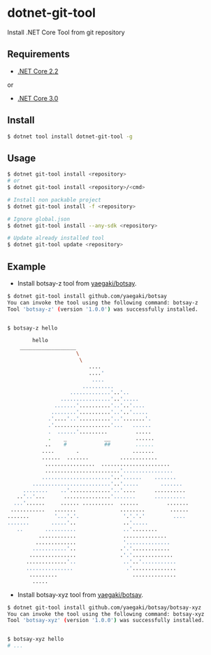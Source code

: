 # dotnet-git-tool
Install .NET Core Tool from git repository

## Requirements

* [.NET Core 2.2](https://dotnet.microsoft.com/download/dotnet-core/2.2)

or

* [.NET Core 3.0](https://dotnet.microsoft.com/download/dotnet-core/3.0)


## Install

```sh
$ dotnet tool install dotnet-git-tool -g
```



## Usage

```sh
$ dotnet git-tool install <repository>
# or
$ dotnet git-tool install <repository>/<cmd>

# Install non packable project
$ dotnet git-tool install -f <repository>

# Ignore global.json
$ dotnet git-tool install --any-sdk <repository>

# Update already installed tool
$ dotnet git-tool update <repository>
```



## Example

* Install botsay-z tool from [yaegaki/botsay](https://github.com/yaegaki/botsay).

```sh
$ dotnet git-tool install github.com/yaegaki/botsay
You can invoke the tool using the following command: botsay-z
Tool 'botsay-z' (version '1.0.0') was successfully installed.


$ botsay-z hello

        hello
    __________________
                      \
                       \
                          ....
                          ....'
                           ....
                        ..........
                    .............'..'..
                 ................'..'.....
               .......'..........'..'..'....
              ........'..........'..'..'.....
             .'....'..'..........'..'.......'.
             .'..................'...   ......
             .  ......'.........         .....
             .    _            __        ......
            ..    #            ##        ......
           ....       .                 .......
           ......  .......          ............
            ................  ......................
            ........................'................
           ......................'..'......    .......
        .........................'..'.....       .......
     ........    ..'.............'..'....      ..........
   ..'..'...      ...............'.......      ..........
  ...'......     ...... ..........  ......         .......
 ...........   .......              ........        ......
.......        '...'.'.              '.'.'.'         ....
.......       .....'..               ..'.....
   ..       ..........               ..'........
          ............               ..............
         .............               '..............
        ...........'..              .'.'............
       ...............              .'.'.............
      .............'..               ..'..'...........
      ...............                 .'..............
       .........                        ..............
        .....
```

* Install botsay-xyz tool from [yaegaki/botsay](https://github.com/yaegaki/botsay).

```sh
$ dotnet git-tool install github.com/yaegaki/botsay/botsay-xyz
You can invoke the tool using the following command: botsay-xyz
Tool 'botsay-xyz' (version '1.0.0') was successfully installed.


$ botsay-xyz hello
# ...
```
